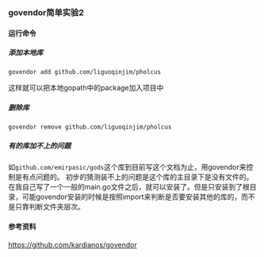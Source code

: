 ### govendor简单实验2

#### 运行命令
##### 添加本地库
`govendor add github.com/liguoqinjim/pholcus`

这样就可以把本地gopath中的package加入项目中

##### 删除库
`govendor remove github.com/liguoqinjim/pholcus`

##### 有的库加不上的问题
如`github.com/emirpasic/gods`这个库到目前写这个文档为止，用govendor来控制是有点问题的。
初步的猜测装不上的问题是这个库的主目录下是没有文件的。在我自己写了一个一般的main.go文件之后，就可以安装了。但是只安装到了根目录，可能govendor安装的时候是按照import来判断是否要安装其他的库的，而不是只靠判断文件夹层次。

#### 参考资料
https://github.com/kardianos/govendor